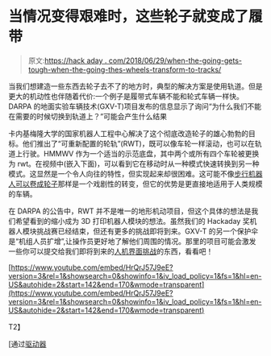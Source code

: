 # 当情况变得艰难时，这些轮子就变成了履带

> 原文:[https://hack aday . com/2018/06/29/when-the-going-gets-tough-when-the-going-thes-wheels-transform-to-tracks/](https://hackaday.com/2018/06/29/when-the-going-gets-tough-these-wheels-transform-to-tracks/)

当我们想建造一些东西去轮子去不了的地方时，典型的解决方案是使用轨道。但是更大的机动性也伴随着代价:一个例子是履带式车辆不能和轮式车辆一样快。DARPA 的地面实验车辆技术(GXV-T)项目发布的信息显示了询问“为什么我们不能在需要的时候切换到轨道上？”可能会产生什么结果

卡内基梅隆大学的国家机器人工程中心解决了这个彻底改造轮子的雄心勃勃的目标。他们推出了“可重新配置的轮轨”(RWT)，既可以像车轮一样滚动，也可以在轨道上行驶。HMMWV 作为一个适当的示范底盘，其中两个或所有四个车轮被更换为 rwt。在视频中(嵌入下面)，可以看到它在移动时从一种模式快速转换到另一种模式。这显然是一个令人向往的特性，但实现起来却很困难。这可能不像[步行机器人可以卷成轮子](https://hackaday.com/2018/04/04/its-a-spider-its-a-droideka-its-both/)那样是一个戏剧性的转变，但它的优势是更直接地适用于人类规模的车辆。

在 DARPA 的公告中，RWT 并不是唯一的地形机动项目，但这个具体的想法是我们希望看到的缩小成为 3D 打印机器人模块的想法。虽然我们的 Hackaday 奖机器人模块挑战赛已经结束，但还有更多的挑战即将到来。GXV-T 的另一个保护伞是“机组人员扩增”,让操作员更好地了解他们周围的情况。那里的项目可能会激发一些你可以提交给我们即将到来的[人机界面挑战](https://hackaday.io/prize/details#four)的东西，看看吧！

 [https://www.youtube.com/embed/HrQrJ57J9eE?version=3&rel=1&showsearch=0&showinfo=1&iv_load_policy=1&fs=1&hl=en-US&autohide=2&start=142&end=170&wmode=transparent](https://www.youtube.com/embed/HrQrJ57J9eE?version=3&rel=1&showsearch=0&showinfo=1&iv_load_policy=1&fs=1&hl=en-US&autohide=2&start=142&end=170&wmode=transparent)

T2】

[通过[驱动器](http://www.thedrive.com/the-war-zone/21723/darpas-amazing-reconfigurable-wheel-tracks-go-from-wheel-to-track-in-two-seconds-flat)